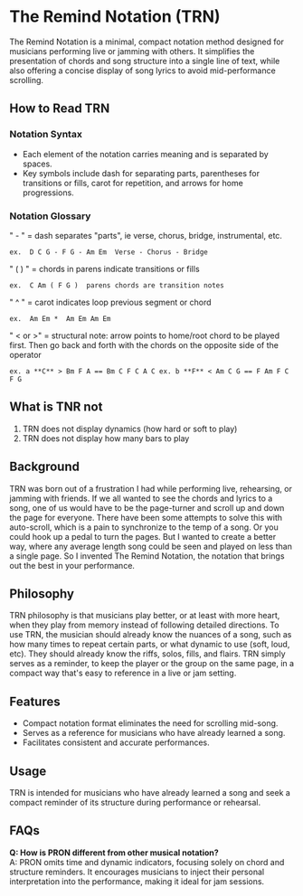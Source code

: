 # The Remind Notation (TRN)

The Remind Notation is a minimal, compact notation method designed for musicians performing live or jamming with others. It simplifies the presentation of chords and song structure into a single line of text, while also offering a concise display of song lyrics to avoid mid-performance scrolling.

## How to Read TRN  

### Notation Syntax

- Each element of the notation carries meaning and is separated by spaces.
- Key symbols include dash for separating parts, parentheses for transitions or fills, carot for repetition, and arrows for home progressions.

### Notation Glossary

" - " = dash separates "parts", ie verse, chorus, bridge, instrumental, etc. 

`ex. 
D C G - F G - Am Em 
Verse - Chorus - Bridge`

" (    ) " = chords in parens indicate transitions or fills 

`ex. 
C Am ( F G ) 
parens chords are transition notes` 

" ^ " = carot indicates loop previous segment or chord

`ex. 
Am Em * 
Am Em Am Em`

" < or >" = structural note: arrow points to home/root chord to be played first. Then go back and forth with the chords on the opposite side of the operator

`ex. a
**C** > Bm F A == Bm C F C A C
ex. b
**F** < Am C G == F Am F C F G`

## What is TNR not

1. TRN does not display dynamics (how hard or soft to play)
2. TRN does not display how many bars to play


## Background

TRN was born out of a frustration I had while performing live, rehearsing, or jamming with friends. If we all wanted to see the chords and lyrics to a song, one of us would have to be the page-turner and scroll up and down the page for everyone. There have been some attempts to solve this with auto-scroll, which is a pain to synchronize to the temp of a song. Or you could hook up a pedal to turn the pages. But I wanted to create a better way, where any average length song could be seen and played on less than a single page. So I invented The Remind Notation, the notation that brings out the best in your performance.  

## Philosophy

TRN philosophy is that musicians play better, or at least with more heart, when they play from memory instead of following detailed directions. To use TRN, the musician should already know the nuances of a song, such as how many times to repeat certain parts, or what dynamic to use (soft, loud, etc). They should already know the riffs, solos, fills, and flairs. TRN simply serves as a reminder, to keep the player or the group on the same page, in a compact way that's easy to reference in a live or jam setting. 


## Features

- Compact notation format eliminates the need for scrolling mid-song.
- Serves as a reference for musicians who have already learned a song.
- Facilitates consistent and accurate performances.




## Usage

TRN is intended for musicians who have already learned a song and seek a compact reminder of its structure during performance or rehearsal.

## FAQs

**Q: How is PRON different from other musical notation?**  
A: PRON omits time and dynamic indicators, focusing solely on chord and structure reminders. It encourages musicians to inject their personal interpretation into the performance, making it ideal for jam sessions.






